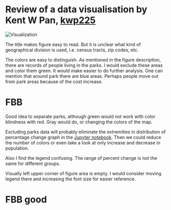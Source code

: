 # Review of a data visualisation by Kent W Pan, [kwp225](https://github.com/kpan125/PUI2017_kwp225/blob/master/HW8_kwp225/README.md)

![Visualization](https://github.com/kpan125/PUI2017_kwp225/blob/master/HW8_kwp225/pop_change_map.png)

The title makes figure easy to read. But it is unclear what kind of geographical division is used, i.e. census tracts, zip codes, etc. 

The colors are easy to distinguish. As mentioned in the figure description, there are records of people living in the parks. I would exclude these areas and color them green. It would make easier to do further analysis. One can mention that around park there are blue areas. Perhaps people move out from park areas because of the cost increase. 

# FBB 
Good idea to separate parks, although green would not work with color blindness with red. Gray would do, or changing the colors of the map.

Excluding parks data will probably eliminate the extremities in distribution of percentage change graph in the [Jupyter notebook](https://github.com/kpan125/PUI2017_kwp225/blob/master/HW8_kwp225/HW8.ipynb). Then we could reduce the number of colors or even take a look at only increase and decrease in population.  

Also I find the legend confusing. The range of percent change is not the same for different groups. 

Visually left upper corner of figure area is empty. I would consider moving legend there and increasing the font size for easier reference.

# FBB good

